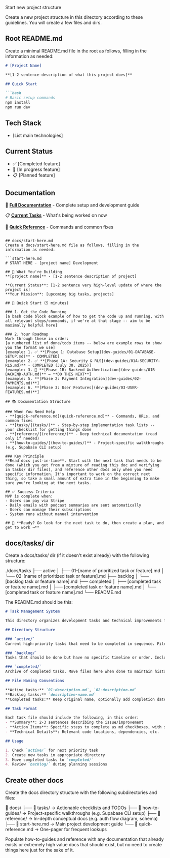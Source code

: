 Start new project structure

Create a new project structure in this directory according to these guidelines. You will create a few files and dirs.

## Root README.md
Create a minimal README.md file in the root as follows, filling in the information as needed:

```README.md
# [Project Name]

**[1-2 sentence description of what this project does]**

## Quick Start

```bash
# Basic setup commands
npm install
npm run dev
```

## Tech Stack
- [List main technologies]

## Current Status
- ✅ [Completed feature]
- 🚧 [In progress feature]
- 📋 [Planned feature]

## Documentation

📖 **[Full Documentation](docs/start-here.md)** - Complete setup and development guide

📋 **[Current Tasks](docs/tasks/active/)** - What's being worked on now

🔧 **[Quick Reference](docs/quick-reference.md)** - Commands and common fixes
```

## docs/start-here.md
Create a docs/start-here.md file as follows, filling in the information as needed:

```start-here.md
# START HERE - [project name] Development

## 🎯 What You're Building
**[project name]** - [1-2 sentence description of project]

**Current Status**: [1-2 sentence very high-level update of where the project is]
**Your Mission**: [upcoming big tasks, projects]

## 🚀 Quick Start (5 minutes)

### 1. Get the Code Running
[a bash code block example of how to get the code up and running, with all relevant steps/commands, if we're at that stage -- aim to be maximally helpful here]

### 2. Your Roadmap
Work through these in order:
[a numbered list of done/todo items -- below are example rows to show you the format we use]
[example: 1. ✅ **[Phase 1: Database Setup](dev-guides/01-DATABASE-SETUP.md)** - COMPLETED]
[example: 2. ✅ **[Phase 1A: Security & RLS](dev-guides/01A-SECURITY-RLS.md)** - COMPLETED (July 30, 2025)]
[example: 3. 🚨 **[Phase 1B: Backend Authentication](dev-guides/01B-BACKEND-AUTH.md)** ← **DO THIS NEXT**]
[example: 5. **[Phase 2: Payment Integration](dev-guides/02-PAYMENTS.md)**]
[example: 6. **[Phase 3: User Features](dev-guides/03-USER-FEATURES.md)**]

## 📚 Documentation Structure

### When You Need Help
- **[quick-reference.md](quick-reference.md)** - Commands, URLs, and common fixes
- **[tasks/](tasks/)** - Step-by-step implementation task lists -- your checklist for getting things done
- **[reference/](reference/)** - Deep technical documentation (read only if needed)
- **[how-to-guides/](how-to-guides/)** - Project-specific walkthroughs (e.g. Supabase CLI setup)

### Key Principle
**Read docs just-in-time**. Start with the next task that needs to be done (which you get from a mixture of reading this doc and verifying in tasks/ dir files), and reference other docs only when you need specific information. It's important to work on the correct next thing, so take a small amount of extra time in the beginning to make sure you're looking at the next tasks.

## ✅ Success Criteria
MVP is complete when:
- Users can pay via Stripe
- Daily emails with podcast summaries are sent automatically
- Users can manage their subscriptions
- System runs without manual intervention

## 🎯 **Ready? Go look for the next task to do, then create a plan, and get to work →**
```

## docs/tasks/ dir
Create a docs/tasks/ dir (if it doesn't exist already) with the following structure:

./docs/tasks
├── active
│   ├── 01-[name of prioritized task or feature].md
│   └── 02-[name of prioritized task or feature].md
├── backlog
│   └── [backlog task or feature name].md
├── completed
│   ├── [completed task or feature name].md
│   ├── [completed task or feature name].md
│   └── [completed task or feature name].md
└── README.md

The README.md should be this:

```README.md
# Task Management System

This directory organizes development tasks and technical improvements for the [project name] repository.

## Directory Structure

### `active/`
Current high-priority tasks that need to be completed in sequence. Files are prefixed with numbers (01-, 02-, etc.) to indicate order.

### `backlog/`
Tasks that should be done but have no specific timeline or order. Includes performance improvements, technical debt, and nice-to-have features.

### `completed/`
Archive of completed tasks. Move files here when done to maintain history of what's been accomplished.

## File Naming Conventions

**Active tasks:** `01-description.md`, `02-description.md`
**Backlog tasks:** `descriptive-name.md`
**Completed tasks:** Keep original name, optionally add completion date

## Task Format

Each task file should include the following, in this order:
- **Summary**: 2-3 sentences describing the issue/improvement
- **Action Items**: Specific steps to complete as md checkboxes, with short notes about the task (if it's stalled, if there are important details or caveats, etc.)
- **Technical Details**: Relevant code locations, dependencies, etc.

## Usage

1. Check `active/` for next priority task
2. Create new tasks in appropriate directory
3. Move completed tasks to `completed/`
4. Review `backlog/` during planning sessions
```

## Create other docs

Create the docs directory structure with the following subdirectories and files:

📁 docs/
├── 📁 tasks/              → Actionable checklists and TODOs
├── 📁 how-to-guides/      → Project-specific walkthroughs (e.g. Supabase CLI setup)
├── 📁 reference/          → In-depth conceptual docs (e.g. auth flow diagram, schema)
├── 📄 start-here.md       → Main project development guide
└── 📄 quick-reference.md  → One-pager for frequent lookups

Populate how-to-guides and reference with any documentation that already exists or extremely high value docs that should exist, but no need to create things here just for the sake of it.
